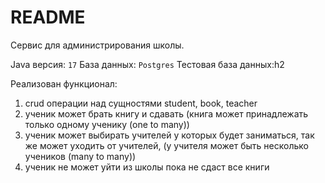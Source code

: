 # README #
Cервис для администрирования школы.

Java версия: `17`
База данных: `Postgres`
Тестовая база данных:h2

Реализован функционал:
1) crud операции над сущностями student, book, teacher
2) ученик может брать книгу и сдавать (книга может принадлежать только одному ученику (one to many))
3) ученик может выбирать учителей у которых будет заниматься, так же может уходить от учителей, 
(у учителя может быть несколько учеников (many to many))
4) ученик не может уйти из школы пока не сдаст все книги

